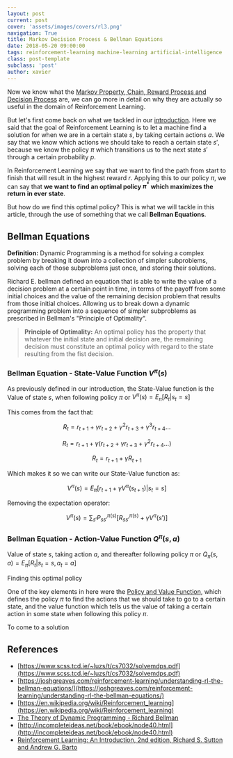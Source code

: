 ```yaml
---
layout: post
current: post
cover: 'assets/images/covers/rl3.png'
navigation: True
title: Markov Decision Process & Bellman Equations
date: 2018-05-20 09:00:00
tags: reinforcement-learning machine-learning artificial-intelligence
class: post-template
subclass: 'post'
author: xavier
---
```


Now we know what the  [Markov Property, Chain, Reward Process and Decision Process](/markov-property-chain-reward-decision) are, we can go more in detail on why they are actually so useful in the domain of Reinforcement Learning. 

But let's first come back on what we tackled in our [introduction](/rl-intro). Here we said that the goal of Reinforcement Learning is to let a machine find a solution for when we are in a certain state $s$, by taking certain actions $a$. We say that we know which actions we should take to reach a certain state $s'$, because we know the policy $\pi$ which transitions us to the next state $s'$ through a certain probability $p$.

In Reinforcement Learning we say that we want to find the path from start to finish that will result in the highest reward $r$. Applying this to our policy $\pi$, we can say that **we want to find an optimal policy $\pi^*$ which maximizes the return in ever state**.

But how do we find this optimal policy? This is what we will tackle in this article, through the use of something that we call **Bellman Equations**.

## Bellman Equations

**Definition:** Dynamic Programming is a method for solving a complex problem by breaking it down into a collection of simpler subproblems, solving each of those subproblems just once, and storing their solutions.

Richard E. bellman defined an equation that is able to write the value of a decision problem at a certain point in time, in terms of the payoff from some initial choices and the value of the remaining decision problem that results from those initial choices. Allowing us to break down a dynamic programming problem into a sequence of simpler subproblems as prescribed in Bellman's "Principle of Optimality".

> **Principle of Optimality:** An optimal policy has the property that whatever the initial state and initial decision are, the remaining decision must constitute an optimal policy with regard to the state resulting from the fist decision. 

### Bellman Equation - State-Value Function $V^\pi(s)$

As previously defined in our introduction, the State-Value function is the Value of state $s$, when following policy $\pi$ or $V^{\pi}(s) = E_{\pi}[R_t|s_t = s]$

This comes from the fact that:

$$
R_t = r_{t + 1} + \gamma r_{t + 2} + \gamma^2 r_{t + 3} + \gamma^3 r_{t + 4} ...
$$

$$
R_t = r_{t + 1} + \gamma(r_{t + 2} + \gamma r_{t + 3} + \gamma^2 r_{t + 4} ...)
$$

$$
R_t = r_{t + 1} + \gamma R_{t + 1}
$$

Which makes it so we can write our State-Value function as: 

$$V^{\pi}(s) = E_{\pi}[r_{t + 1} + \gamma V^{\pi}(s_{t + 1}) | s_t = s]$$

Removing the expectation operator:

$$V^{\pi}(s) = \sum_{s'}P^{\pi(s)}_{ss'}[R^{\pi(s)}_{ss'} + \gamma V^{\pi}(s')]$$



### Bellman Equation - Action-Value Function $Q^\pi(s,a)$

Value of state $s$, taking action $a$, and thereafter following policy $\pi$ or $Q_{\pi}(s, a) = E_{\pi}[R_t|s_t = s, a_t = a]$




Finding this optimal policy


One of the key elements in here were the [Policy and Value Function](/rl-intro), which defines the policy $\pi$ to find the actions that we should take to go to a certain state, and the value function which tells us the value of taking a certain action in some state when following this policy $\pi$.

To come to a solution 

## References
* [https://www.scss.tcd.ie/~luzs/t/cs7032/solvemdps.pdf](https://www.scss.tcd.ie/~luzs/t/cs7032/solvemdps.pdf)
* [https://joshgreaves.com/reinforcement-learning/understanding-rl-the-bellman-equations/](https://joshgreaves.com/reinforcement-learning/understanding-rl-the-bellman-equations/)
* [https://en.wikipedia.org/wiki/Reinforcement_learning](https://en.wikipedia.org/wiki/Reinforcement_learning)
* [The Theory of Dynamic Programming - Richard Bellman](http://www.dtic.mil/dtic/tr/fulltext/u2/604386.pdf)
* [http://incompleteideas.net/book/ebook/node40.html](http://incompleteideas.net/book/ebook/node40.html)
* [Reinforcement Learning: An Introduction, 2nd edition, Richard S. Sutton and Andrew G. Barto](https://drive.google.com/file/d/1xeUDVGWGUUv1-ccUMAZHJLej2C7aAFWY/view)